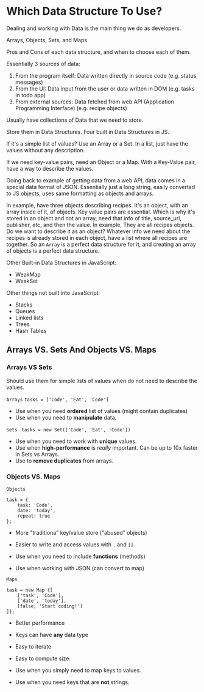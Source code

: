 # Which Data Structure To Use?

Dealing and working with Data is the main thing we do as developers.

Arrays, Objects, Sets, and Maps

Pros and Cons of each data structure, and when to choose each of them.

Essentially 3 sources of data:

1. From the program itself: Data written directly in source code (e.g. status messages)
2. From the UI: Data input from the user or data written in DOM (e.g. tasks in todo app)
3. From external sources: Data fetched from web API (Application Programming Interface) (e.g. recipe objects)

Usually have collections of Data that we need to store.

Store them in Data Structures. Four built in Data Structures in JS.

If it's a simple list of values? Use an Array or a Set. In a list, just have the values without any description.

If we need key-value pairs, need an Object or a Map. With a Key-Value pair, have a way to describe the values.

Going back to example of getting data from a web API, data comes in a special data format of JSON. Essentially just a long string, easily converted to JS objects, uses same formatting as objects and arrays.

In example, have three objects describing recipes. It's an object, with an array inside of it, of objects. Key value pairs are essential. Which is why it's stored in an object and not an array, need that info of title, source_url, publisher, etc, and then the value. In example, They are all recipes objects. Do we want to describe it as an object? Whatever info we need about the recipes is already stored in each object, have a list where all recipes are together. So an `Array` is a perfect data structure for it, and creating an array of objects is a perfect data structure.

Other Built-in Data Structures in JavaScript:

- WeakMap
- WeakSet

Other things not built into JavaScript:

- Stacks
- Queues
- Linked lists
- Trees
- Hash Tables

## Arrays VS. Sets And Objects VS. Maps

### Arrays VS Sets

Should use them for simple lists of values when do not need to describe the values.

`Arrays`
`tasks = ['Code', 'Eat', 'Code']`

- Use when you need **ordered** list of values (might contain duplicates)
- Use when you need to **manipulate** data.

`Sets`
` tasks = new Set(['Code', 'Eat', 'Code'])`

- Use when you need to work with **unique** values.
- Use when **high-performance** is _really_ important. Can be up to 10x faster in Sets vs Arrays.
- Use to **remove duplicates** from arrays.

### Objects VS. Maps

`Objects`

```
task = {
    task: 'Code',
    date: 'today',
    repeat: true
};
```

- More "traditiona" key/value store ("abused" objects)
- Easier to write and access values with `.` and `[]`

- Use when you need to include **functions** (methods)
- Use when working with JSON (can convert to map)

`Maps`

```
task = new Map {[
    ['task', 'Code'],
    ['date', 'today'],
    [false, 'Start coding!']
]};
```

- Better performance
- Keys can have **any** data type
- Easy to iterate
- Easy to compute size.

- Use when you simply need to map keys to values.
- Use when you need keys that are **not** strings.
